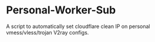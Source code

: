 # Personal-Worker-Sub
A script to automatically set cloudflare clean IP on personal vmess/vless/trojan V2ray configs.
